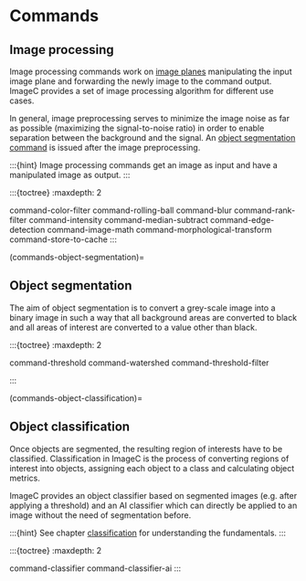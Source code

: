# Commands

## Image processing

Image processing commands work on [image planes](image-planes) manipulating the input image plane and forwarding the newly image to the command output.
ImageC provides a set of image processing algorithm for different use cases.

In general, image preprocessing serves to minimize the image noise as far as possible (maximizing the signal-to-noise ratio) in order to enable separation between the background and the signal.
An [object segmentation command](commands-object-segmentation) is issued after the image preprocessing.

:::{hint}
Image processing commands get an image as input and have a manipulated image as output.
:::

:::{toctree}
:maxdepth: 2

command-color-filter
command-rolling-ball
command-blur
command-rank-filter
command-intensity
command-median-subtract
command-edge-detection
command-image-math
command-morphological-transform
command-store-to-cache
:::

(commands-object-segmentation)=
## Object segmentation

The aim of object segmentation is to convert a grey-scale image into a binary image in such a way that all background areas are converted to black and all areas of interest are converted to a value other than black.

:::{toctree}
:maxdepth: 2

command-threshold
command-watershed
command-threshold-filter

:::


(commands-object-classification)=
## Object classification

Once objects are segmented, the resulting region of interests have to be classified.
Classification in ImageC is the process of converting regions of interest into objects, assigning each object to a class and calculating object metrics.

ImageC provides an object classifier based on segmented images (e.g. after applying a threshold) and an AI classifier which can directly be applied to an image without the need of segmentation before.

:::{hint}
See chapter [classification](classification) for understanding the fundamentals.
:::

:::{toctree}
:maxdepth: 2

command-classifier
command-classifier-ai
:::